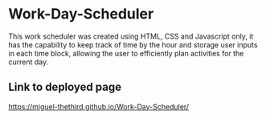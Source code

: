 # Work-Day-Scheduler

This work scheduler was created using HTML, CSS and Javascript only, it has the capability to keep track of time by the hour and storage user inputs in each time block, allowing the user to efficiently plan activities for the current day.

## Link to deployed page

https://miguel-thethird.github.io/Work-Day-Scheduler/